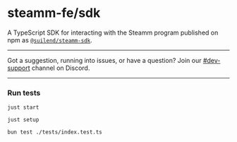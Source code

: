 # steamm-fe/sdk

A TypeScript SDK for interacting with the Steamm program published on npm as [`@suilend/steamm-sdk`](https://www.npmjs.com/package/@suilend/steamm-sdk).

---

Got a suggestion, running into issues, or have a question? Join our [#dev-support](https://discord.com/channels/1202984617087598622/1238023733403193385) channel on Discord.


---

### Run tests
`just start`

`just setup`

`bun test ./tests/index.test.ts`